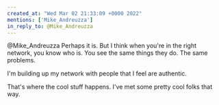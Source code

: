```yaml
---
created_at: "Wed Mar 02 21:33:09 +0000 2022"
mentions: ['Mike_Andreuzza']
in_reply_to: @Mike_Andreuzza
---
```


@Mike_Andreuzza Perhaps it is. But I think when you're in the right network, you know who is. You see the same things they do. The same problems.

I'm building up my network with people that I feel are authentic. 

That's where the cool stuff happens. I've met some pretty cool folks that way.